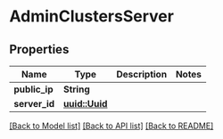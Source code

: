 # AdminClustersServer

## Properties

Name | Type | Description | Notes
------------ | ------------- | ------------- | -------------
**public_ip** | **String** |  | 
**server_id** | [**uuid::Uuid**](uuid::Uuid.md) |  | 

[[Back to Model list]](../README.md#documentation-for-models) [[Back to API list]](../README.md#documentation-for-api-endpoints) [[Back to README]](../README.md)


